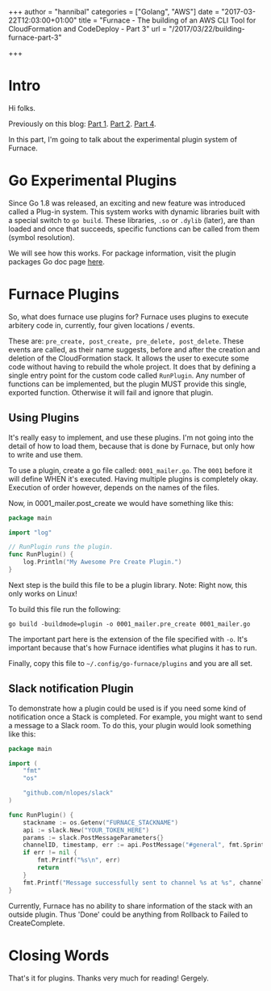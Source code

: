 +++
author = "hannibal"
categories = ["Golang", "AWS"]
date = "2017-03-22T12:03:00+01:00"
title = "Furnace - The building of an AWS CLI Tool for CloudFormation and CodeDeploy - Part 3"
url = "/2017/03/22/building-furnace-part-3"

+++

# Intro

Hi folks.

Previously on this blog: [Part 1](http://skarlso.github.io/2017/03/16/building-furnace-part-1/). [Part 2](https://skarlso.github.io/2017/03/19/building-furnace-part-2/). [Part 4](https://skarlso.github.io/2017/04/16/building-furnace-part-4/).


In this part, I'm going to talk about the experimental plugin system of Furnace.

# Go Experimental Plugins

Since Go 1.8 was released, an exciting and new feature was introduced called a Plug-in system. This system works with dynamic
libraries built with a special switch to `go build`. These libraries, `.so` or `.dylib` (later), are than loaded and once that
succeeds, specific functions can be called from them (symbol resolution).

We will see how this works. For package information, visit the plugin packages Go doc page
[here](https://tip.golang.org/pkg/plugin/).

# Furnace Plugins

So, what does furnace use plugins for? Furnace uses plugins to execute arbitery code in, currently, four given locations / events.

These are: `pre_create, post_create, pre_delete, post_delete`. These events are called, as their name suggests, before and after
the creation and deletion of the CloudFormation stack. It allows the user to execute some code without having to rebuild the whole
project. It does that by defining a single entry point for the custom code called `RunPlugin`. Any number of functions can be
implemented, but the plugin MUST provide this single, exported function. Otherwise it will fail and ignore that plugin.

## Using Plugins

It's really easy to implement, and use these plugins. I'm not going into the detail of how to load them, because that is done by
Furnace, but only how to write and use them.

To use a plugin, create a go file called: `0001_mailer.go`. The `0001` before it will define WHEN it's executed.
Having multiple plugins is completely okay. Execution of order however, depends on the names of the files.

Now, in 0001_mailer.post_create we would have something like this:

~~~go
package main

import "log"

// RunPlugin runs the plugin.
func RunPlugin() {
	log.Println("My Awesome Pre Create Plugin.")
}
~~~

Next step is the build this file to be a plugin library. Note: Right now, this only works on Linux!

To build this file run the following:
~~~
go build -buildmode=plugin -o 0001_mailer.pre_create 0001_mailer.go
~~~

The important part here is the extension of the file specified with `-o`. It's important because that's how Furnace identifies
what plugins it has to run.

Finally, copy this file to `~/.config/go-furnace/plugins` and you are all set.

## Slack notification Plugin

To demonstrate how a plugin could be used is if you need some kind of notification once a Stack is completed. For example, you
might want to send a message to a Slack room. To do this, your plugin would look something like this:

~~~go
package main

import (
	"fmt"
	"os"

	"github.com/nlopes/slack"
)

func RunPlugin() {
	stackname := os.Getenv("FURNACE_STACKNAME")
	api := slack.New("YOUR_TOKEN_HERE")
	params := slack.PostMessageParameters{}
	channelID, timestamp, err := api.PostMessage("#general", fmt.Sprintf("Stack with name '%s' is Done.", stackname), params)
	if err != nil {
		fmt.Printf("%s\n", err)
		return
	}
	fmt.Printf("Message successfully sent to channel %s at %s", channelID, timestamp)
}
~~~

Currently, Furnace has no ability to share information of the stack with an outside plugin. Thus 'Done' could be anything from
Rollback to Failed to CreateComplete.

# Closing Words

That's it for plugins. Thanks very much for reading!
Gergely.

